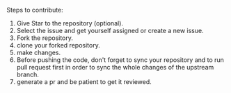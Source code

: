 Steps to contribute:
1. Give Star to the repository (optional).
2. Select the issue and get yourself assigned or create a new issue.
3. Fork the repository.
4. clone your forked repository.
5. make changes.
6. Before pushing the code, don't forget to sync your repository and to run pull request first in order to sync the whole changes of the upstream branch.
7. generate a pr and be patient to get it reviewed.
